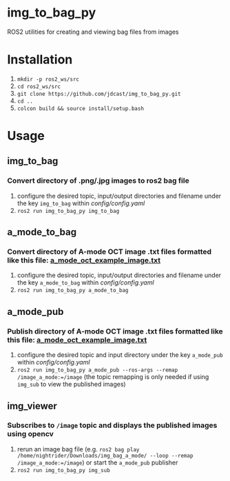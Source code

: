 # img_to_bag_py
ROS2 utilities for creating and viewing bag files from images

# Installation
1. `mkdir -p ros2_ws/src`
2. `cd ros2_ws/src`
3. `git clone https://github.com/jdcast/img_to_bag_py.git`
4. `cd ..`
5. `colcon build && source install/setup.bash`

# Usage
## img_to_bag
### Convert directory of .png/.jpg images to ros2 bag file
1. configure the desired topic, input/output directories and filename under the key `img_to_bag` within *config/config.yaml* 
2. `ros2 run img_to_bag_py img_to_bag`

## a_mode_to_bag
### Convert directory of A-mode OCT image .txt files formatted like this file: [a_mode_oct_example_image.txt](https://github.com/jdcast/img_to_bag_py/files/11473319/1.txt)
1. configure the desired topic, input/output directories and filename under the key `a_mode_to_bag` within *config/config.yaml*
2. `ros2 run img_to_bag_py a_mode_to_bag`

## a_mode_pub
### Publish directory of A-mode OCT image .txt files formatted like this file: [a_mode_oct_example_image.txt](https://github.com/jdcast/img_to_bag_py/files/11473319/1.txt)
1. configure the desired topic and input directory under the key `a_mode_pub` within *config/config.yaml*
2. `ros2 run img_to_bag_py a_mode_pub --ros-args --remap /image_a_mode:=/image` (the topic remapping is only needed if using `img_sub` to view the published images)

## img_viewer
### Subscribes to `/image` topic and displays the published images using opencv
1. rerun an image bag file (e.g. `ros2 bag play /home/nightrider/Downloads/img_bag_a_mode/ --loop --remap /image_a_mode:=/image`) or start the `a_mode_pub` publisher
2. `ros2 run img_to_bag_py img_sub`
